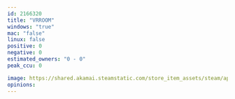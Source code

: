 ```yaml
---
id: 2166320
title: "VRROOM"
windows: "true"
mac: "false"
linux: false
positive: 0
negative: 0
estimated_owners: "0 - 0"
peak_ccu: 0

image: https://shared.akamai.steamstatic.com/store_item_assets/steam/apps/2166320/header.jpg?t=1703662795
opinions:
---
```

